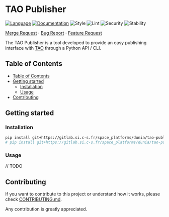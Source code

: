 # TAO Publisher

[![Language](https://img.shields.io/badge/language-Python-3776ab?style=flat-square&logo=Python)](https://www.python.org/)
[![Documentation](https://img.shields.io/badge/documentation-mkdocs-0a507a?style=flat-square)](https://www.mkdocs.org/)
![Style](https://img.shields.io/badge/style-black-9a9a9a?style=flat-square)
![Lint](https://img.shields.io/badge/lint-ruff,%20mypy-brightgreen?style=flat-square)
![Security](https://img.shields.io/badge/security-bandit,%20safety-purple?style=flat-square)
![Stability](https://img.shields.io/badge/stability-experimental-orange?style=flat-square)

[Merge Request](https://gitlab.si.c-s.fr/space_platforms/dunia/tao-publisher/merge_requests) **·**
[Bug Report](https://gitlab.si.c-s.fr/space_platforms/dunia/tao-publisher/issues/new?issuable_template=bug_report) **·**
[Feature Request](https://gitlab.si.c-s.fr/space_platforms/dunia/tao-publisher/issues/new?issuable_template=feature_request)

The TAO Publisher is a tool developed to provide an easy publishing interface with [TAO](https://hub.eoafrica-dunia.org/ui/sap.html) through a Python API / CLI.

## Table of Contents

- [Table of Contents](#table-of-contents)
- [Getting started](#getting-started)
  - [Installation](#installation)
  - [Usage](#usage)
- [Contributing](#contributing)

## Getting started

### Installation

``` bash
pip install git+https://gitlab.si.c-s.fr/space_platforms/dunia/tao-publisher
# pip install git+https://gitlab.si.c-s.fr/space_platforms/dunia/tao-publisher@<tag>
```

### Usage

// TODO

## Contributing

If you want to contribute to this project or understand how it works,
please check [CONTRIBUTING.md](CONTRIBUTING.md).

Any contribution is greatly appreciated.
